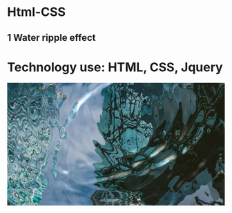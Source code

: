 # Html-CSS

## 1 Water ripple effect

# Technology use: HTML, CSS, Jquery
![Getting Started](./image-clip/water-ripple.jpg)
